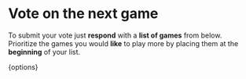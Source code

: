 # Vote on the next game
To submit your vote just **respond** with a **list of games** from below.  
Prioritize the games you would **like** to play more by placing them at the **beginning** of your list.

{options}
